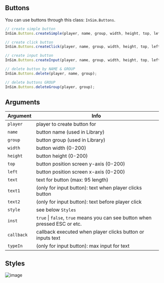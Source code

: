 ## Buttons
You can use buttons through this class: `InSim.Buttons`. 
```js
// create simple button
InSim.Buttons.createSimple(player, name, group, width, height, top, left, text, style, inst);

// create click button
InSim.Buttons.createClick(player, name, group, width, height, top, left, text, style, inst, callback);

// create input button
InSim.Buttons.createInput(player, name, group, width, height, top, left, text1, text2, style, callback, typeIn);

// delete button by NAME & GROUP
InSim.Buttons.delete(player, name, group);

// delete buttons GROUP
InSim.Buttons.deleteGroup(player, group);
```

## Arguments
| Argument                  |  Info                                          |
| ------------------------- | ---------------------------------------------- |
| `player`            | player to create button for                       |
| `name`            | button name (used in Library)                 |
| `group` | button group (used in Library)                    |
| `width` | button width (0-200)                  |
| `height` | button height (0-200)                  |
| `top` | button position screen y-axis (0-200)                  |
| `left` | button position screen x-axis (0-200)                  |
| `text` | text for button (max: 95 length)                  |
| `text1` | (only for input button): text when player clicks button                 |
| `text2` | (only for input button): text before player click                |
| `style` | see below `Styles`                  |
| `inst` | `true` \| `false`, `true` means you can see button when pressed ESC or etc.                |
| `callback` | callback executed when player clicks button or inputs text                |
| `typeIn` | (only for input button): max input for text                |

## Styles
![image](https://user-images.githubusercontent.com/59031975/177833621-32b9cc9c-7439-4dfa-a28c-cff266cd7774.png)

